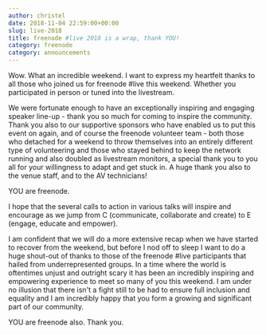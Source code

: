 ```yaml
---
author: christel
date: 2018-11-04 22:59:00+00:00
slug: live-2018
title: freenode #live 2018 is a wrap, thank YOU!
category: freenode
category: announcements
---
```


Wow. What an incredible weekend. I want to express my heartfelt thanks to all those who joined us for freenode #live this weekend. Whether you participated in person or tuned into the livestream.

We were fortunate enough to have an exceptionally inspiring and engaging speaker line-up - thank you so much for coming to inspire the community. Thank you also to our supportive sponsors who have enabled us to put this event on again, and of course the freenode volunteer team - both those who detached for a weekend to throw themselves into an entirely different type of volunteering and those who stayed behind to keep the network running and also doubled as livestream monitors, a special thank you to you all for your willingness to adapt and get stuck in. A huge thank you also to the venue staff, and to the AV technicians! 

YOU are freenode.

I hope that the several calls to action in various talks will inspire and encourage as we jump from C (communicate, collaborate and create) to E (engage, educate and empower).

I am confident that we will do a more extensive recap when we have started to recover from the weekend, but before I nod off to sleep I want to do a huge shout-out of thanks to those of the freenode #live participants that hailed from underrepresented groups. In a time where the world is oftentimes unjust and outright scary it has been an incredibly inspiring and empowering experience to meet so many of you this weekend. I am under no illusion that there isn't a fight still to be had to ensure full inclusion and equality and I am incredibly happy that you form a growing and significant part of our community. 

YOU are freenode also. Thank you.
